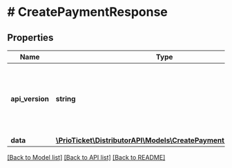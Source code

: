 # # CreatePaymentResponse

## Properties

Name | Type | Description | Notes
------------ | ------------- | ------------- | -------------
**api_version** | **string** | Represents the version of the service API that&#39;s served in the response. | [readonly]
**data** | [**\PrioTicket\DistributorAPI\Models\CreatePaymentResponseData**](CreatePaymentResponseData.md) |  |

[[Back to Model list]](../../README.md#models) [[Back to API list]](../../README.md#endpoints) [[Back to README]](../../README.md)
